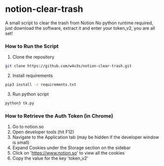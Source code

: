 # notion-clear-trash

A small script to clear the trash from Notion
No python runtime required, just download the software, extract it and enter your token_v2, you are all set!
### How to Run the Script

1. Clone the repository
```bash
git clone https://github.com/w4v3s/notion-clear-trash.git
```
2. Install requirements
```bash
pip3 install -r requirements.txt
```
3. Run python script
```bash
python3 tk.py
```

### How to Retrieve the Auth Token (in Chrome)

1. Go to notion.so
2. Open developer tools (hit F12)
3. Navigate to the Application tab (may be hidden if the developer window is small)
4. Expand Cookies under the Storage section on the sidebar
5. Click on 'https://www.notion.so' to view all the cookies
6. Copy the value for the key 'token_v2'
